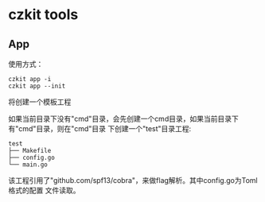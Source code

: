 # czkit tools

## App

使用方式：

    czkit app -i 
    czkit app --init

将创建一个模板工程

如果当前目录下没有"cmd"目录，会先创建一个cmd目录，如果当前目录下有"cmd"目录，则在"cmd"目录
下创建一个"test"目录工程:

    test
    ├── Makefile
    ├── config.go
    └── main.go

该工程引用了"github.com/spf13/cobra"，来做flag解析。其中config.go为Toml格式的配置
文件读取。